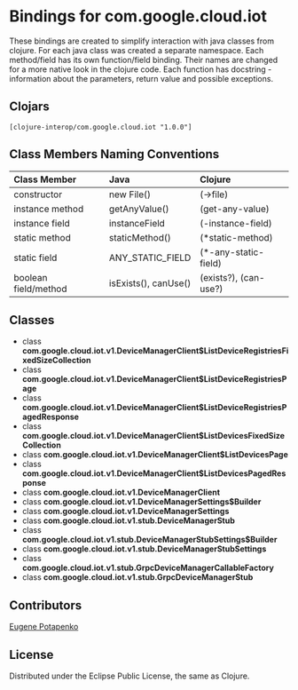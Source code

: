 # Bindings for com.google.cloud.iot

These bindings are created to simplify interaction with java classes from clojure.
For each java class was created a separate namespace.
Each method/field has its own function/field binding.
Their names are changed for a more native look in the clojure code. Each function has docstring - information about the parameters, return value and possible exceptions.

## Clojars

```
[clojure-interop/com.google.cloud.iot "1.0.0"]
```

## Class Members Naming Conventions

| Class Member | Java | Clojure |
|:--|:--|:--|
| constructor | new File() | (->file) |
| instance method | getAnyValue() | (get-any-value) |
| instance field | instanceField | (-instance-field) |
| static method | staticMethod() | (*static-method) |
| static field | ANY_STATIC_FIELD | (*-any-static-field) |
| boolean field/method | isExists(), canUse() | (exists?), (can-use?) |

## Classes

- class **com.google.cloud.iot.v1.DeviceManagerClient$ListDeviceRegistriesFixedSizeCollection**
- class **com.google.cloud.iot.v1.DeviceManagerClient$ListDeviceRegistriesPage**
- class **com.google.cloud.iot.v1.DeviceManagerClient$ListDeviceRegistriesPagedResponse**
- class **com.google.cloud.iot.v1.DeviceManagerClient$ListDevicesFixedSizeCollection**
- class **com.google.cloud.iot.v1.DeviceManagerClient$ListDevicesPage**
- class **com.google.cloud.iot.v1.DeviceManagerClient$ListDevicesPagedResponse**
- class **com.google.cloud.iot.v1.DeviceManagerClient**
- class **com.google.cloud.iot.v1.DeviceManagerSettings$Builder**
- class **com.google.cloud.iot.v1.DeviceManagerSettings**
- class **com.google.cloud.iot.v1.stub.DeviceManagerStub**
- class **com.google.cloud.iot.v1.stub.DeviceManagerStubSettings$Builder**
- class **com.google.cloud.iot.v1.stub.DeviceManagerStubSettings**
- class **com.google.cloud.iot.v1.stub.GrpcDeviceManagerCallableFactory**
- class **com.google.cloud.iot.v1.stub.GrpcDeviceManagerStub**

## Contributors

[Eugene Potapenko](https://github.com/potapenko/)

## License

Distributed under the Eclipse Public License, the same as Clojure.
